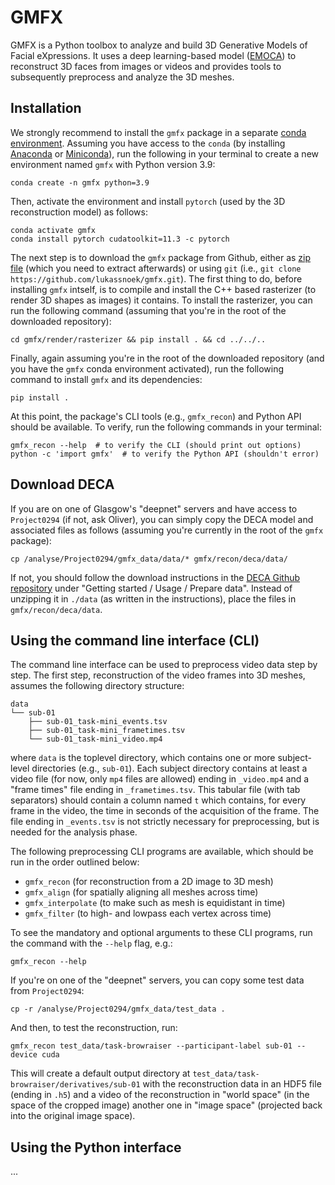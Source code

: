 # GMFX

GMFX is a Python toolbox to analyze and build 3D Generative Models of Facial eXpressions. It uses a deep learning-based model ([EMOCA](https://emoca.is.tue.mpg.de/)) to reconstruct 3D faces from images or videos and provides tools to subsequently preprocess and analyze the 3D meshes.

## Installation

We strongly recommend to install the `gmfx` package in a separate [conda environment](https://anaconda.org/anaconda/conda). Assuming you have access to the `conda` (by installing [Anaconda](https://www.anaconda.com/products/distribution) or [Miniconda](https://docs.conda.io/en/latest/miniconda.html)), run the following in your terminal to create a new environment named `gmfx` with Python version 3.9:

```
conda create -n gmfx python=3.9
```

Then, activate the environment and install `pytorch` (used by the 3D reconstruction model) as follows:

```
conda activate gmfx
conda install pytorch cudatoolkit=11.3 -c pytorch
```

The next step is to download the `gmfx` package from Github, either as [zip file](https://github.com/lukassnoek/gmfx/archive/refs/heads/master.zip) (which you need to extract afterwards) or using `git` (i.e., `git clone https://github.com/lukassnoek/gmfx.git`). The first thing to do, before installing `gmfx` intself, is to compile and install the C++ based rasterizer (to render 3D shapes as images) it contains. To install the rasterizer, you can run the following command (assuming that you're in the root of the downloaded repository):

```
cd gmfx/render/rasterizer && pip install . && cd ../../..
```

Finally, again assuming you're in the root of the downloaded repository (and you have the `gmfx` conda environment activated), run the following command to install `gmfx` and its dependencies:

```
pip install .
```

At this point, the package's CLI tools (e.g., `gmfx_recon`) and Python API should be available. To verify, run the following commands in your terminal:

```
gmfx_recon --help  # to verify the CLI (should print out options)
python -c 'import gmfx'  # to verify the Python API (shouldn't error)
```

## Download DECA

If you are on one of Glasgow's "deepnet" servers and have access to `Project0294` (if not, ask Oliver), you can simply copy the DECA model and associated files as follows (assuming you're currently in the root of the `gmfx` package):

```
cp /analyse/Project0294/gmfx_data/data/* gmfx/recon/deca/data/
```

If not, you should follow the download instructions in the [DECA Github repository](https://github.com/YadiraF/DECA) under "Getting started / Usage / Prepare data". Instead of unzipping it in `./data` (as written in the instructions), place the files in `gmfx/recon/deca/data`.

## Using the command line interface (CLI)
The command line interface can be used to preprocess video data step by step. The first step, reconstruction of the video frames into 3D meshes, assumes the following directory structure:

```
data
└── sub-01
    ├── sub-01_task-mini_events.tsv
    ├── sub-01_task-mini_frametimes.tsv
    └── sub-01_task-mini_video.mp4
```

where `data` is the toplevel directory, which contains one or more subject-level directories (e.g., `sub-01`). Each subject directory contains at least a video file (for now, only `mp4` files are allowed) ending in `_video.mp4` and a "frame times" file ending in `_frametimes.tsv`. This tabular file (with tab separators) should contain a column named `t` which contains, for every frame in the video, the time in seconds of the acquisition of the frame. The file ending in `_events.tsv` is not strictly necessary for preprocessing, but is needed for the analysis phase.

The following preprocessing CLI programs are available, which should be run in the order outlined below:

* `gmfx_recon` (for reconstruction from a 2D image to 3D mesh)
* `gmfx_align` (for spatially aligning all meshes across time)
* `gmfx_interpolate` (to make such as mesh is equidistant in time)
* `gmfx_filter` (to high- and lowpass each vertex across time)

To see the mandatory and optional arguments to these CLI programs, run the command with the `--help` flag, e.g.:

```
gmfx_recon --help
```

If you're on one of the "deepnet" servers, you can copy some test data from `Project0294`:

```
cp -r /analyse/Project0294/gmfx_data/test_data .
```

And then, to test the reconstruction, run:

```
gmfx_recon test_data/task-browraiser --participant-label sub-01 --device cuda
```

This will create a default output directory at `test_data/task-browraiser/derivatives/sub-01` with the reconstruction data in an HDF5 file (ending in `.h5`) and a video of the reconstruction in "world space" (in the space of the cropped image) another one in "image space" (projected back into the original image space).

## Using the Python interface

...
